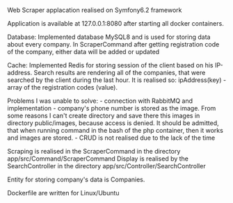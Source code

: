 Web Scraper applacation realised on Symfony6.2 framework

Application is available at 127.0.0.1:8080 after starting all docker containers.

Database:
Implemented database MySQL8 and is used for storing data about every company. In ScraperCommand after getting registration code of the company, either data will be added or updated

Cache:
Implemented Redis for storing session of the client based on his IP-address. Search results are rendering all of the companies, that were searched by the client during the last hour. It is realised so: ipAddress(key) - array of the registration codes (value).

Problems I was unable to solve:
    - connection with RabbitMQ and implementation
    - company's phone number is stored as the image. From some reasons I can't create directory and save there this images in directory public/images, because access is denied. It should be admitted, that when running command in the bash of the php container, then it works and images are stored.
    - CRUD is not realised due to the lack of the time

Scraping is realised in the ScraperCommand in the directory app/src/Command/ScraperCommand
Display is realised by the SearchController in the directory app/src/Controller/SearchController

Entity for storing company's data is Companies.

Dockerfile are written for Linux/Ubuntu